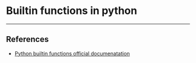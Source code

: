 # Builtin functions in python

---

## References

* [Python builtin functions official documenatation](https://docs.python.org/3/library/functions.htm)
